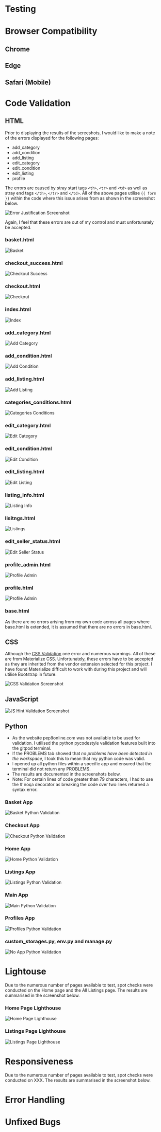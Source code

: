 # Testing

# Browser Compatibility

## Chrome

## Edge

## Safari (Mobile)

# Code Validation

## HTML

Prior to displaying the results of the screeshots, I would like to make a note of the errors displayed for the following pages:
- add_category
- add_condition
- add_listing
- edit_category
- edit_condition
- edit_listing
- profile

The errors are caused by stray start tags ```<th>```, ```<tr>``` and ```<td>``` as well as stray end tags ```</th>```, ```</tr>``` and ```</td>```. All of the above pages utilise ```{{ form }}``` within the code where this issue arises from as shown in the screenshot below.

![Error Justification Screenshot](documentation/testing/jti-html-testing-stray-tag-justification.png)

Again, I feel that these errors are out of my control and must unfortunately be accepted.

### basket.html

![Basket](documentation/testing/jti-html-testing-basket.png)

### checkout_success.html

![Checkout Success](documentation/testing/jti-html-testing-checkout-success.png)

### checkout.html

![Checkout](documentation/testing/jti-html-testing-checkout.png)

### index.html

![Index](documentation/testing/jti-html-testing-index.png)

### add_category.html

![Add Category](documentation/testing/jti-html-testing-add_category.png)

### add_condition.html

![Add Condition](documentation/testing/jti-html-testing-add_condition.png)

### add_listing.html

![Add Listing](documentation/testing/jti-html-testing-add_listing.png)

### categories_conditions.html

![Categories Conditions](documentation/testing/jti-html-testing-categories_conditions.png)

### edit_category.html

![Edit Category](documentation/testing/jti-html-testing-edit_category.png)

### edit_condition.html

![Edit Condition](documentation/testing/jti-html-testing-edit_condition.png)

### edit_listing.html

![Edit Listing](documentation/testing/jti-html-testing-edit_listing.png)

### listing_info.html

![Listing Info](documentation/testing/jti-html-testing-listing_info.png)

### lisitngs.html

![Listings](documentation/testing/jti-html-testing-listings.png)

### edit_seller_status.html

![Edit Seller Status](documentation/testing/jti-html-testing-edit_seller_status.png)

### profile_admin.html

![Profile Admin](documentation/testing/jti-html-testing-profile_admin.png)

### profile.html

![Profile Admin](documentation/testing/jti-html-testing-profile.png)

### base.html

As there are no errors arising from my own code across all pages where base.html is extended, it is assumed that there are no errors in base.html.

## CSS

Although the [CSS Validation](https://jigsaw.w3.org/css-validator/validator?uri=https%3A%2F%2Fjust-tri-it.herokuapp.com%2F&profile=css3svg&usermedium=all&warning=1&vextwarning=&lang=en#errors) one error and numerous warnings. All of these are from Materialize CSS. Unfortunately, these errors have to be accepted as they are inherited from the vendor extension selected for this project. I have found Materialize difficult to work with during this project and will utilise Bootstrap in future.

![CSS Validation Screenshot](documentation/testing/jti-css-validation.png)

## JavaScript

![JS Hint Validation Screenshot](documentation/testing/jti-testing-js-stripe-elements.png)

## Python

- As the website pep8online.com was not available to be used for validation. I utilised the python pycodestyle validation features built into the gitpod terminal.
- If the PROBLEMS tab showed that _no problems have been detected in the workspace_, I took this to mean that my python code was valid.
- I opened up all python files within a specific app and ensured that the terminal did not return any PROBLEMS.
- The results are documented in the screenshots below.
- Note: For certain lines of code greater than 79 characters, I had to use the # noqa decorator as breaking the code over two lines returned a syntax error.

### Basket App

![Basket Python Validation](documentation/testing/just-tri-it-python-validation-basket.png)

### Checkout App

![Checkout Python Validation](documentation/testing/just-tri-it-python-validation-checkout.png)

### Home App

![Home Python Validation](documentation/testing/just-tri-it-python-validation-home.png)

### Listings App

![Listings Python Validation](documentation/testing/just-tri-it-python-validation-listings.png)

### Main App

![Main Python Validation](documentation/testing/just-tri-it-python-validation-main.png)

### Profiles App

![Profiles Python Validation](documentation/testing/just-tri-it-python-validation-profiles.png)

### custom_storages.py, env.py and manage.py

![No App Python Validation](documentation/testing/just-tri-it-python-validation-custom-storages-env-manage.png)

# Lightouse

Due to the numerous number of pages available to test, spot checks were conducted on the Home page and the All Listings page. The results are summarised in the screenshot below.

### Home Page Lighthouse

![Home Page Lighthouse](documentation/testing/jti-lighthouse.png)

### Listings Page Lighthouse
![Listings Page Lighthouse](documentation/testing/jti-lighthouse-listings.png)

# Responsiveness

Due to the numerous number of pages available to test, spot checks were conducted on XXX. The results are summarised in the screenshot below.



# Error Handling

# Unfixed Bugs